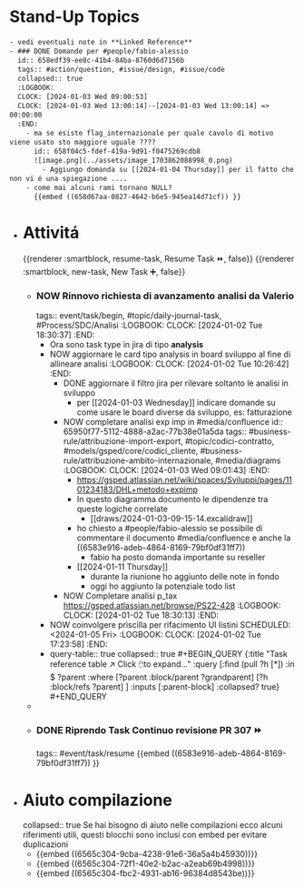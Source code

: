 # Stand-Up Topics
	- vedi eventuali note in **Linked Reference**
	- ### DONE Domande per #people/fabio-alessio
	  id:: 658edf39-ee8c-41b4-84ba-8760d6d7156b
	  tags:: #action/question, #issue/design, #issue/code
	  collapsed:: true
	  :LOGBOOK:
	  CLOCK: [2024-01-03 Wed 09:00:53]
	  CLOCK: [2024-01-03 Wed 13:00:14]--[2024-01-03 Wed 13:00:14] =>  00:00:00
	  :END:
		- ma se esiste flag_internazionale per quale cavolo di motivo viene usato sto maggiore uguale ????
		  id:: 658f04c5-fdef-419a-9d91-f0475269cdb8
		  ![image.png](../assets/image_1703862088998_0.png)
			- Aggiungo domanda su [[2024-01-04 Thursday]] per il fatto che non vi é una spiegazione ....
		- come mai alcuni rami tornano NULL?
		  {{embed ((658d67aa-0827-4642-b6e5-945ea14d71cf)) }}
- # Attivitá
  {{renderer :smartblock, resume-task, Resume Task ⏩️, false}} {{renderer :smartblock, new-task, New Task ➕, false}}
	- ### NOW Rinnovo richiesta di avanzamento analisi da Valerio
	  tags:: event/task/begin, #topic/daily-journal-task, #Process/SDC/Analisi
	  :LOGBOOK:
	  CLOCK: [2024-01-02 Tue 18:30:37]
	  :END:
		- Ora sono task type in jira di tipo **analysis**
		- NOW aggiornare le card tipo analysis in board sviluppo al fine di allineare analisi
		  :LOGBOOK:
		  CLOCK: [2024-01-02 Tue 10:26:42]
		  :END:
			- DONE aggiornare il filtro jira per rilevare soltanto le analisi in sviluppo
				- per [[2024-01-03 Wednesday]] indicare domande su come usare le board diverse da sviluppo, es: fatturazione
			- NOW completare analisi exp imp in #media/confluence
			  id:: 65950f77-5112-4888-a2ac-77b38e01a5da
			  tags:: #business-rule/attribuzione-import-export, #topic/codici-contratto, #models/gsped/core/codici_cliente, #business-rule/attribuzione-ambito-internazionale, #media/diagrams
			  :LOGBOOK:
			  CLOCK: [2024-01-03 Wed 09:01:43]
			  :END:
				- https://gsped.atlassian.net/wiki/spaces/Sviluppi/pages/1101234183/DHL+metodo+expimp
				- In questo diagramma documento le dipendenze tra queste logiche correlate
					- [[draws/2024-01-03-09-15-14.excalidraw]]
				- ho chiesto a #people/fabio-alessio se possibile di commentare il documento #media/confluence e anche la ((6583e916-adeb-4864-8169-79bf0df31ff7))
					- fabio ha posto domanda importante su reseller
				- [[2024-01-11 Thursday]]
					- durante la riunione ho aggiunto delle note in fondo
					- oggi ho aggiunto la potenziale todo list
			- NOW Completare analisi p_tax https://gsped.atlassian.net/browse/PS22-428
			  :LOGBOOK:
			  CLOCK: [2024-01-02 Tue 18:30:13]
			  :END:
		- NOW coinvolgere priscilla per rifacimento UI listini
		  SCHEDULED: <2024-01-05 Fri>
		  :LOGBOOK:
		  CLOCK: [2024-01-02 Tue 17:23:58]
		  :END:
		- query-table:: true
		  collapsed:: true
		  #+BEGIN_QUERY
		  {:title "Task reference table ↗️ Click 🖱️to expand..." :query [:find (pull ?h [*])
		      :in $ ?parent
		      :where
		      [?parent :block/parent ?grandparent]
		      [?h :block/refs ?parent]
		  ]
		  :inputs [:parent-block]
		  :collapsed? true}
		  #+END_QUERY
	-
	- ### DONE Riprendo Task Continuo revisione PR 307 ⏩️
	  tags:: #event/task/resume
	  {{embed ((6583e916-adeb-4864-8169-79bf0df31ff7)) }}
- # Aiuto compilazione
  collapsed:: true
  Se hai bisogno di aiuto nelle compilazioni ecco alcuni riferimenti utili, questi blocchi sono inclusi con embed per evitare duplicazioni
	- {{embed ((6565c304-9cba-4238-91e6-36a5a4b45930))}}
	- {{embed ((6565c304-72f1-40e2-b2ac-a2eab69b4998))}}
	- {{embed ((6565c304-fbc2-4931-ab16-96384d8543be))}}